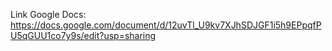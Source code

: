 Link Google Docs:
https://docs.google.com/document/d/12uvTl_U9kv7XJhSDJGF1i5h9EPpqfPU5qGUU1co7y9s/edit?usp=sharing

